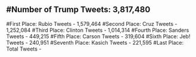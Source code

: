 #Number of Trump Tweets: 3,817,480
---
#First Place: Rubio Tweets - 1,579,464
#Second Place: Cruz Tweets - 1,252,084
#Third Place: Clinton Tweets - 1,014,314
#Fourth Place: Sanders Tweets - 449,215
#Fifth Place: Carson Tweets - 319,604
#Sixth Place: Jeb! Tweets - 240,951
#Seventh Place: Kasich Tweets - 221,595
#Last Place: Total Tweets -  
